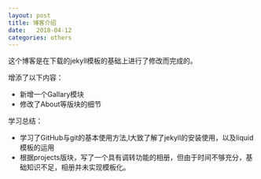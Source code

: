 ```yaml
---
layout: post
title: 博客介绍
date:   2018-04-12
categories: others
---
```


这个博客是在下载的jekyll模板的基础上进行了修改而完成的。

增添了以下内容：

- 新增一个Gallary模块
- 修改了About等版块的细节

学习总结：
- 学习了GitHub与git的基本使用方法,l大致了解了jekyll的安装使用，以及liquid模板的运用
- 根据projects版块，写了一个具有调转功能的相册，但由于时间不够充分，基础知识不足，相册并未实现模板化。
